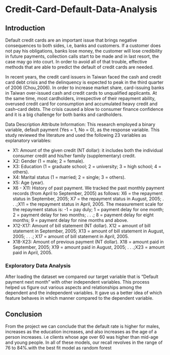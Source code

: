 # Credit-Card-Default-Data-Analysis


## Introduction
Default credit cards are an important issue that brings negative consequences to both sides, i.e, banks and customers. If a customer does not pay his obligations, banks lose money, the customer will lose credibility in future payments, collection calls start to be made and in last resort, the case may go into court. In order to avoid all of that trouble, effective methods that are able to predict the default of credit cards are needed.

In recent years, the credit card issuers in Taiwan faced the cash and credit card debt crisis and the delinquency is expected to peak in the third quarter of 2006 (Chou,2006). In order to increase market share, card-issuing banks in Taiwan over-issued cash and credit cards to unqualified applicants. At the same time, most cardholders, irrespective of their repayment ability, overused credit card for consumption and accumulated heavy credit and cash–card debts. The crisis caused a blow to consumer finance confidence and it is a big challenge for both banks and cardholders.

Data Description
Attribute Information:
This research employed a binary variable, default payment (Yes = 1, No = 0), as the response variable. This study reviewed the literature and used the following 23 variables as explanatory variables:
* X1: Amount of the given credit (NT dollar): it includes both the individual consumer credit and his/her family (supplementary) credit.
* X2: Gender (1 = male; 2 = female).
* X3: Education (1 = graduate school; 2 = university; 3 = high school; 4 = others).
* X4: Marital status (1 = married; 2 = single; 3 = others).
* X5: Age (year).
* X6 - X11: History of past payment. We tracked the past monthly payment records (from April to September, 2005) as follows: X6 = the repayment status in September, 2005; X7 = the repayment status in August, 2005; . . .;X11 = the repayment status in April, 2005. The measurement scale for the repayment status is: -1 = pay duly; 1 = payment delay for one month; 2 = payment delay for two months; . . .; 8 = payment delay for eight months; 9 = payment delay for nine months and above.
* X12-X17: Amount of bill statement (NT dollar). X12 = amount of bill statement in September, 2005; X13 = amount of bill statement in August, 2005; . . .; X17 = amount of bill statement in April, 2005.
* X18-X23: Amount of previous payment (NT dollar). X18 = amount paid in September, 2005; X19 = amount paid in August, 2005; . . .;X23 = amount paid in April, 2005.

### Exploratory Data Analysis
After loading the dataset we compared our target variable that is  “Default payment next month”  with other independent variables. This process helped us figure out various aspects and relationships among the dependent and the independent variables. It gave us a better idea of which feature behaves in which manner compared to the dependent variable.

## Conclusion
From the project we can conclude that the default rate is higher for males, increases as the education increases, and also increases as the age of a person increases. i.e clients whose age over 60 was higher than mid-age and young people. In all of these models, our recall revolves in the range of 76 to 84%.with the best fit model as random forest
